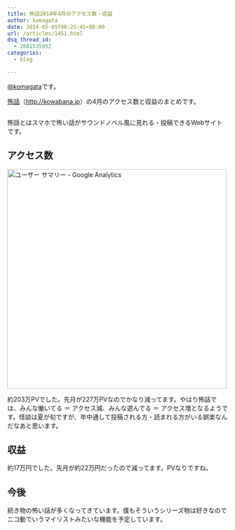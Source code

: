 ```yaml
---
title: 怖話2014年4月のアクセス数・収益
author: komagata
date: 2014-05-05T06:25:45+00:00
url: /articles/1451.html
dsq_thread_id:
  - 2661535952
categories:
  - blog

---
```

[@komagata][1]です。

<a title="怖話" href="http://kowabana.jp" target="_blank">怖話</a>（<a title="怖話" href="http://kowabana.jp" target="_blank">http://kowabana.jp</a>）の4月のアクセス数と収益のまとめです。


  <a href="http://kowabana.jp"><img alt="" src="https://lh4.googleusercontent.com/-8-pkth8ETpA/UYjg32awOAI/AAAAAAAADKg/0h8DP9Cg4CQ/s400/Screen%2520Shot%25202013-05-07%2520at%25208.08.34%2520PM.png" /></a>


怖話とはスマホで怖い話がサウンドノベル風に見れる・投稿できるWebサイトです。

## アクセス数


  <img width="500px" src="http://i.gyazo.com/59e14e9e3e8c929d7677424b0fc6ce2a.png" alt="ユーザー サマリー - Google Analytics" />


約203万PVでした。先月が227万PVなのでかなり減ってます。やはり怖話では、みんな働いてる ＝ アクセス減、みんな遊んでる ＝ アクセス増となるようです。怪談は夏が旬ですが、年中通して投稿される方・読まれる方がいる娯楽なんだなあと思います。

## 収益

約17万円でした。先月が約22万円だったので減ってます。PVなりですね。

## 今後

続き物の怖い話が多くなってきています。僕もそういうシリーズ物は好きなのでニコ動でいうマイリストみたいな機能を予定しています。

 [1]: http://twitter.com/komagata

